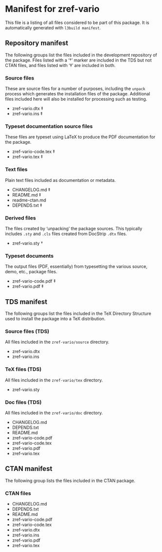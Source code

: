 # Manifest for zref-vario

This file is a listing of all files considered to be part of this package.
It is automatically generated with `l3build manifest`.


## Repository manifest

The following groups list the files included in the development repository of the package.
Files listed with a ‘†’ marker are included in the TDS but not CTAN files, and files listed
with ‘‡’ are included in both.

### Source files

These are source files for a number of purposes, including the `unpack` process which
generates the installation files of the package. Additional files included here will also
be installed for processing such as testing.

* zref-vario.dtx ‡
* zref-vario.ins ‡

### Typeset documentation source files

These files are typeset using LaTeX to produce the PDF documentation for the package.

* zref-vario-code.tex ‡
* zref-vario.tex ‡

### Text files

Plain text files included as documentation or metadata.

* CHANGELOG.md ‡
* README.md ‡
* readme-ctan.md 
* DEPENDS.txt ‡

### Derived files

The files created by ‘unpacking’ the package sources. This typically includes
`.sty` and `.cls` files created from DocStrip `.dtx` files.

* zref-vario.sty †

### Typeset documents

The output files (PDF, essentially) from typesetting the various source, demo,
etc., package files.

* zref-vario-code.pdf ‡
* zref-vario.pdf ‡


## TDS manifest

The following groups list the files included in the TeX Directory Structure used to install
the package into a TeX distribution.

### Source files (TDS)

All files included in the `zref-vario/source` directory.

* zref-vario.dtx 
* zref-vario.ins 

### TeX files (TDS)

All files included in the `zref-vario/tex` directory.

* zref-vario.sty 

### Doc files (TDS)

All files included in the `zref-vario/doc` directory.

* CHANGELOG.md 
* DEPENDS.txt 
* README.md 
* zref-vario-code.pdf 
* zref-vario-code.tex 
* zref-vario.pdf 
* zref-vario.tex 


## CTAN manifest

The following group lists the files included in the CTAN package.

### CTAN files

* CHANGELOG.md 
* DEPENDS.txt 
* README.md 
* zref-vario-code.pdf 
* zref-vario-code.tex 
* zref-vario.dtx 
* zref-vario.ins 
* zref-vario.pdf 
* zref-vario.tex 
